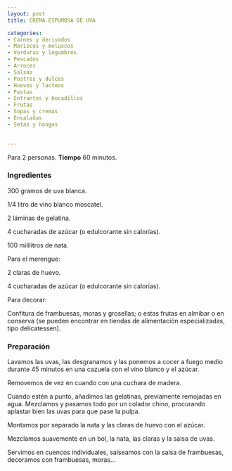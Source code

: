```yaml
---
layout: post
title: CREMA ESPUMOSA DE UVA

categories:
- Carnes y derivados
- Mariscos y moluscos
- Verduras y legumbres
- Pescados
- Arroces
- Salsas
- Postres y dulces
- Huevos y lacteos
- Pastas
- Entrantes y bocadillos
- Frutas
- Sopas y cremas
- Ensaladas
- Setas y hongos
 

---
```

Para 2 personas.
<b>Tiempo</b> 60 minutos.

<h3>Ingredientes</h3>

300 gramos de uva blanca.

1/4 litro de vino blanco moscatel.

2 láminas de gelatina.

4 cucharadas de azúcar (o edulcorante sin calorías).

100 mililitros de nata.

Para el merengue:

2 claras de huevo.

4 cucharadas de azúcar (o edulcorante sin calorías).

Para decorar:

Confitura de frambuesas, moras y grosellas; o estas frutas en almíbar o en conserva (se pueden encontrar en tiendas de alimentación especializadas, tipo delicatessen).

<h3>Preparación</h3>

Lavamos las uvas, las desgranamos y las ponemos a cocer a fuego medio durante 45 minutos en una cazuela con el vino blanco y el azúcar.

Removemos de vez en cuando con una cuchara de madera.

Cuando estén a punto, añadimos las gelatinas, previamente remojadas en agua. Mezclamos y pasamos todo por un colador chino, procurando aplastar bien las uvas para que pase la pulpa.

Montamos por separado la nata y las claras de huevo con el azúcar.

Mezclamos suavemente en un bol, la nata, las claras y la salsa de uvas.

Servimos en cuencos individuales, salseamos con la salsa de frambuesas, decoramos con frambuesas, moras...

